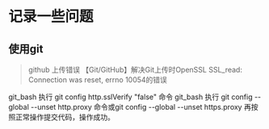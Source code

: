 # 记录一些问题



## 使用git
> github 上传错误
【Git/GitHub】解决Git上传时OpenSSL SSL_read: Connection was reset, errno 10054的错误

git_bash 执行 git config http.sslVerify "false" 命令
git_bash 执行 git config --global --unset http.proxy 命令或git config --global --unset https.proxy
再按照正常操作提交代码，操作成功。
